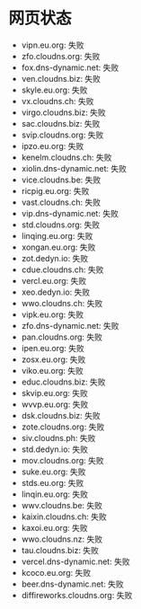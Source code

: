 # 网页状态
- vipn.eu.org: 失败
- zfo.cloudns.org: 失败
- fox.dns-dynamic.net: 失败
- ven.cloudns.biz: 失败
- skyle.eu.org: 失败
- vx.cloudns.ch: 失败
- virgo.cloudns.biz: 失败
- sac.cloudns.biz: 失败
- svip.cloudns.org: 失败
- ipzo.eu.org: 失败
- kenelm.cloudns.ch: 失败
- xiolin.dns-dynamic.net: 失败
- vice.cloudns.be: 失败
- ricpig.eu.org: 失败
- vast.cloudns.ch: 失败
- vip.dns-dynamic.net: 失败
- std.cloudns.org: 失败
- linqing.eu.org: 失败
- xongan.eu.org: 失败
- zot.dedyn.io: 失败
- cdue.cloudns.ch: 失败
- vercl.eu.org: 失败
- xeo.dedyn.io: 失败
- wwo.cloudns.ch: 失败
- vipk.eu.org: 失败
- zfo.dns-dynamic.net: 失败
- pan.cloudns.org: 失败
- ipen.eu.org: 失败
- zosx.eu.org: 失败
- viko.eu.org: 失败
- educ.cloudns.biz: 失败
- skvip.eu.org: 失败
- wvvp.eu.org: 失败
- dsk.cloudns.biz: 失败
- zote.cloudns.org: 失败
- siv.cloudns.ph: 失败
- std.dedyn.io: 失败
- mov.cloudns.org: 失败
- suke.eu.org: 失败
- stds.eu.org: 失败
- linqin.eu.org: 失败
- wwv.cloudns.be: 失败
- kaixin.cloudns.ch: 失败
- kaxoi.eu.org: 失败
- wwo.cloudns.nz: 失败
- tau.cloudns.biz: 失败
- vercel.dns-dynamic.net: 失败
- kcoco.eu.org: 失败
- beer.dns-dynamic.net: 失败
- diffireworks.cloudns.org: 失败
